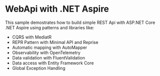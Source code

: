 # WebApi with .NET Aspire

This sample demostrates how to build simple REST Api with ASP.NET Core .NET Aspire using patterns and libraries like:
- CQRS with MediatR
- REPR Pattern with Minimal API and Reprise
- Automatic mapping with AutoMapper
- Observability with OpenTelemetry
- Data validation with FluentValidation
- Data access with Entity Framework Core
- Global Exception Handling
